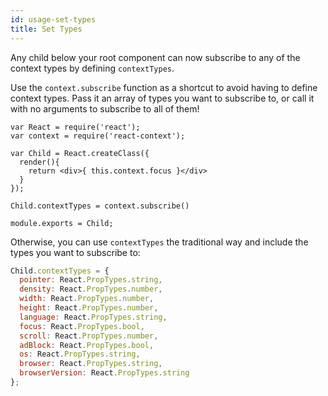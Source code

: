 ```yaml
---
id: usage-set-types
title: Set Types
---
```

Any child below your root component can now subscribe to any of the context types by defining `contextTypes`.

Use the `context.subscribe` function as a shortcut to avoid having to define context types. Pass it an array of types you want to subscribe to, or call it with no arguments to subscribe to all of them!

```
var React = require('react');
var context = require('react-context');

var Child = React.createClass({
  render(){
    return <div>{ this.context.focus }</div>
  }
});

Child.contextTypes = context.subscribe()

module.exports = Child;
```
Otherwise, you can use `contextTypes` the traditional way and include the types you want to subscribe to:
```javascript
Child.contextTypes = {
  pointer: React.PropTypes.string,
  density: React.PropTypes.number,
  width: React.PropTypes.number,
  height: React.PropTypes.number,
  language: React.PropTypes.string,
  focus: React.PropTypes.bool,
  scroll: React.PropTypes.number,
  adBlock: React.PropTypes.bool,
  os: React.PropTypes.string,
  browser: React.PropTypes.string,
  browserVersion: React.PropTypes.string
};
```
